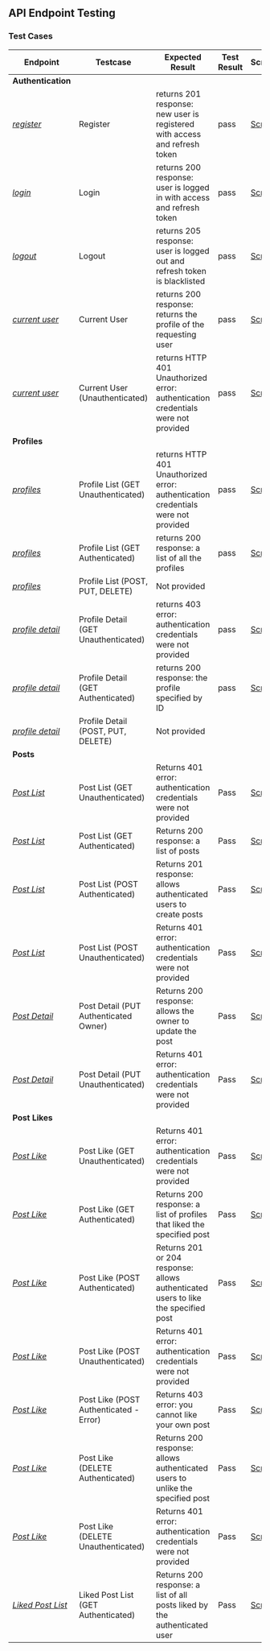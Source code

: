 ## API Endpoint Testing

### Test Cases

| Endpoint | Testcase | Expected Result | Test Result | Screenshots |
| -------- | -------- | --------------- | ----------- | ----------- |
| **Authentication** | | | | |
| _[register](https://socialapi-ce69e07a68e6.herokuapp.com/api/register/)_ | Register | returns 201 response: new user is registered with access and refresh token | pass | [Screenshot](testingmd/images/auth/Screenshot%202024-05-01%20113635.png) |
| _[login](https://socialapi-ce69e07a68e6.herokuapp.com/api/login/)_ | Login | returns 200 response: user is logged in with access and refresh token | pass | [Screenshot](<images/auth/Screenshot 2024-05-01 113722.png>)  |
| _[logout](https://socialapi-ce69e07a68e6.herokuapp.com/api/logout/)_ | Logout | returns 205 response: user is logged out and refresh token is blacklisted | pass | [Screenshot](images/auth/logout.png) |
| _[current user](https://socialapi-ce69e07a68e6.herokuapp.com/api/current-user/)_ | Current User | returns 200 response: returns the profile of the requesting user | pass | [Screenshot](images/auth/currentuser.png) |
| _[current user](https://socialapi-ce69e07a68e6.herokuapp.com/api/current-user/)_ | Current User (Unauthenticated) | returns HTTP 401 Unauthorized  error: authentication credentials were not provided | pass |[Screenshot](images/auth/currentusernoauth401.png) |
| **Profiles** | | | | |
| _[profiles](https://socialapi-ce69e07a68e6.herokuapp.com/api/profiles/)_ | Profile List (GET Unauthenticated) | returns HTTP 401 Unauthorized error: authentication credentials were not provided | pass | [Screenshot](images/profile/ProfileGetNotAuthenticated401.png) |
| _[profiles](https://socialapi-ce69e07a68e6.herokuapp.com/api/profiles/)_ | Profile List (GET Authenticated) | returns 200 response: a list of all the profiles | pass | [Screenshot](images/profile/ProfilesGetAuth.png) |
| _[profiles](https://socialapi-ce69e07a68e6.herokuapp.com/api/profiles/)_ | Profile List (POST, PUT, DELETE) | Not provided | | |
| _[profile detail](https://socialapi-ce69e07a68e6.herokuapp.com/api/profiles/1/)_ | Profile Detail (GET Unauthenticated) | returns 403 error: authentication credentials were not provided | pass | [Screenshot](images/profile/ProfileDetailGetNotAuthenticated403.png) |
| _[profile detail](https://socialapi-ce69e07a68e6.herokuapp.com/api/profiles/1/)_ | Profile Detail (GET Authenticated) | returns 200 response: the profile specified by ID | pass | [Screenshot](images/profile/ProfileDetailGetAuthenticated200.png) |
| _[profile detail](https://socialapi-ce69e07a68e6.herokuapp.com/api/profiles/1/)_ | Profile Detail (POST, PUT, DELETE) | Not provided | | |
| **Posts** | | | | |
| _[Post List](https://socialapi-ce69e07a68e6.herokuapp.com/api/posts/)_ | Post List (GET Unauthenticated) | Returns 401 error: authentication credentials were not provided | Pass | [Screenshot](images/posts/getPostsNoAuth.png) |
| _[Post List](https://socialapi-ce69e07a68e6.herokuapp.com/api/posts//)_ | Post List (GET Authenticated) | Returns 200 response: a list of posts | Pass | [Screenshot](images/posts/getPostsAuthenticated.png) |
| _[Post List](https://socialapi-ce69e07a68e6.herokuapp.com/api/posts/)_ | Post List (POST Authenticated) | Returns 201 response: allows authenticated users to create posts | Pass |[Screenshot](images/posts/postPostsAuth.png)  |
| _[Post List](https://socialapi-ce69e07a68e6.herokuapp.com/api/posts/)_ | Post List (POST Unauthenticated) | Returns 401 error: authentication credentials were not provided | Pass | [Screenshot](images/posts/postPostsNoAuth.png) |
| _[Post Detail](https://socialapi-ce69e07a68e6.herokuapp.com/api/posts/3/)_ | Post Detail (PUT Authenticated Owner) | Returns 200 response: allows the owner to update the post | Pass | [Screenshot](images/posts/PutPostsAuthOk.png)  |
| _[Post Detail](https://socialapi-ce69e07a68e6.herokuapp.com/api/posts/3/)_ | Post Detail (PUT Unauthenticated) | Returns 401 error: authentication credentials were not provided | Pass | [Screenshot](images/posts/putPostsNoAuth401.png)  |
| **Post Likes** | | | | |
| _[Post Like](https://socialapi-ce69e07a68e6.herokuapp.com/api/posts/3/post-likes/)_ | Post Like (GET Unauthenticated) | Returns 401 error: authentication credentials were not provided | Pass | [Screenshot](images/likes/LikePostNotAuthenticated.png) |
| _[Post Like](https://socialapi-ce69e07a68e6.herokuapp.com/api/posts/3/post-likes/)_ | Post Like (GET Authenticated) | Returns 200 response: a list of profiles that liked the specified post | Pass | [Screenshot](images/likes/LikePostAuthenticated.png) |
| _[Post Like](https://socialapi-ce69e07a68e6.herokuapp.com/api/posts/3/post-likes/)_ | Post Like (POST Authenticated) | Returns 201 or 204 response: allows authenticated users to like the specified post | Pass | [Screenshot](images/likes/LikePostAuthenticated.png) |
| _[Post Like](https://socialapi-ce69e07a68e6.herokuapp.com/api/posts/3/post-likes/)_ | Post Like (POST Unauthenticated) | Returns 401 error: authentication credentials were not provided | Pass | [Screenshot](images/likes/LikePostNotAuthenticated.png) |
| _[Post Like](https://socialapi-ce69e07a68e6.herokuapp.com/api/posts/3/post-likes/)_ | Post Like (POST Authenticated - Error) | Returns 403 error: you cannot like your own post | Pass | [Screenshot](images/likes/methodPostLikeErrorNotLikeYourOwnPost.png) |
| _[Post Like](https://socialapi-ce69e07a68e6.herokuapp.com/api/posts/3/post-likes/)_ | Post Like (DELETE Authenticated) | Returns 200 response: allows authenticated users to unlike the specified post | Pass | [Screenshot](images/likes/UnLikePostAuthenticated.png) |
| _[Post Like](https://socialapi-ce69e07a68e6.herokuapp.com/api/posts/3/post-likes/)_ | Post Like (DELETE Unauthenticated) | Returns 401 error: authentication credentials were not provided | Pass | [Screenshot](images/likes/UnlikePostNotAuthenticated.png) |
| _[Liked Post List](https://socialapi-ce69e07a68e6.herokuapp.com/api/posts/liked-posts/)_ | Liked Post List (GET Authenticated) | Returns 200 response: a list of all posts liked by the authenticated user | Pass | [Screenshot](images/likes/LikedPostListAuth.png) |

